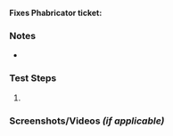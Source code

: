 **Fixes Phabricator ticket:** 

### Notes
* 

### Test Steps
1. 

### Screenshots/Videos *(if applicable)*

